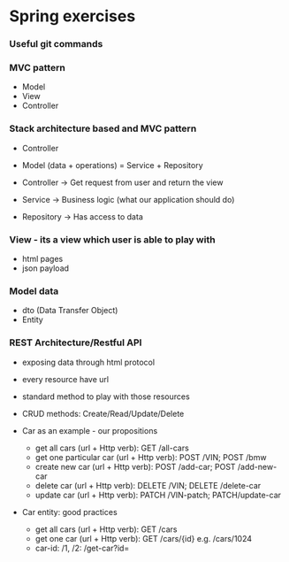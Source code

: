 # Spring exercises

### Useful git commands

### MVC pattern
- Model
- View
- Controller

### Stack architecture based and MVC pattern
- Controller
- Model (data + operations) = Service + Repository


- Controller -> Get request from user and return the view
- Service -> Business logic (what our application should do)
- Repository -> Has access to data


### View - its a view which user is able to play with
- html pages
- json payload

### Model data
- dto (Data Transfer Object)
- Entity

### REST Architecture/Restful API 
- exposing data through html protocol
- every resource have url
- standard method to play with those resources
- CRUD methods: Create/Read/Update/Delete
- Car as an example - our propositions
  - get all cars (url + Http verb): GET /all-cars
  - get one particular car (url + Http verb): POST /VIN; POST /bmw
  - create new car (url + Http verb): POST /add-car; POST /add-new-car
  - delete car (url + Http verb): DELETE /VIN; DELETE /delete-car
  - update car (url + Http verb): PATCH /VIN-patch; PATCH/update-car



- Car entity: good practices
  - get all cars (url + Http verb): GET /cars
  - get one car (url + Http verb): GET /cars/{id} e.g. /cars/1024
  - car-id: /1, /2: /get-car?id=
